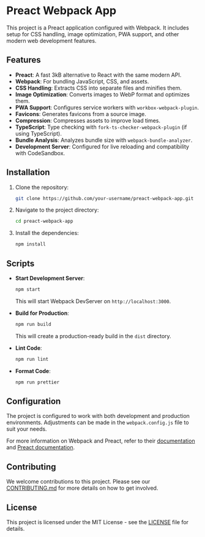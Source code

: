 # Preact Webpack App

This project is a Preact application configured with Webpack. It includes setup for CSS handling, image optimization, PWA support, and other modern web development features.



## Features

- **Preact**: A fast 3kB alternative to React with the same modern API.
- **Webpack**: For bundling JavaScript, CSS, and assets.
- **CSS Handling**: Extracts CSS into separate files and minifies them.
- **Image Optimization**: Converts images to WebP format and optimizes them.
- **PWA Support**: Configures service workers with `workbox-webpack-plugin`.
- **Favicons**: Generates favicons from a source image.
- **Compression**: Compresses assets to improve load times.
- **TypeScript**: Type checking with `fork-ts-checker-webpack-plugin` (if using TypeScript).
- **Bundle Analysis**: Analyzes bundle size with `webpack-bundle-analyzer`.
- **Development Server**: Configured for live reloading and compatibility with CodeSandbox.

## Installation

1. Clone the repository:
    ```bash
    git clone https://github.com/your-username/preact-webpack-app.git
    ```
2. Navigate to the project directory:
    ```bash
    cd preact-webpack-app
    ```
3. Install the dependencies:
    ```bash
    npm install
    ```

## Scripts

- **Start Development Server**:
    ```bash
    npm start
    ```
    This will start Webpack DevServer on `http://localhost:3000`.

- **Build for Production**:
    ```bash
    npm run build
    ```
    This will create a production-ready build in the `dist` directory.

- **Lint Code**:
    ```bash
    npm run lint
    ```

- **Format Code**:
    ```bash
    npm run prettier
    ```

## Configuration

The project is configured to work with both development and production environments. Adjustments can be made in the `webpack.config.js` file to suit your needs.

For more information on Webpack and Preact, refer to their [documentation](https://webpack.js.org/) and [Preact documentation](https://preactjs.com/).

## Contributing

We welcome contributions to this project. Please see our [CONTRIBUTING.md](CONTRIBUTING.md) for more details on how to get involved.

## License

This project is licensed under the MIT License - see the [LICENSE](LICENSE) file for details.
